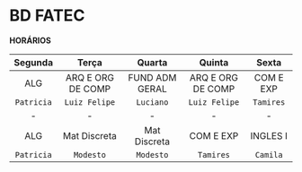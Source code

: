 # BD FATEC

**HORÁRIOS**

| Segunda  | Terça | Quarta | Quinta | Sexta |
|:---:|:---:|:---:|:---:|:---:|
|ALG|ARQ E ORG DE COMP|FUND ADM GERAL|ARQ E ORG DE COMP|COM E EXP|
|`Patricia`|`Luiz Felipe`|`Luciano`|`Luiz Felipe`|`Tamires`|
|-|-|-|-|-|
|ALG|Mat Discreta|Mat Discreta|COM E EXP|INGLES I|
|`Patricia`|`Modesto`|`Modesto`|`Tamires`|`Camila`|
